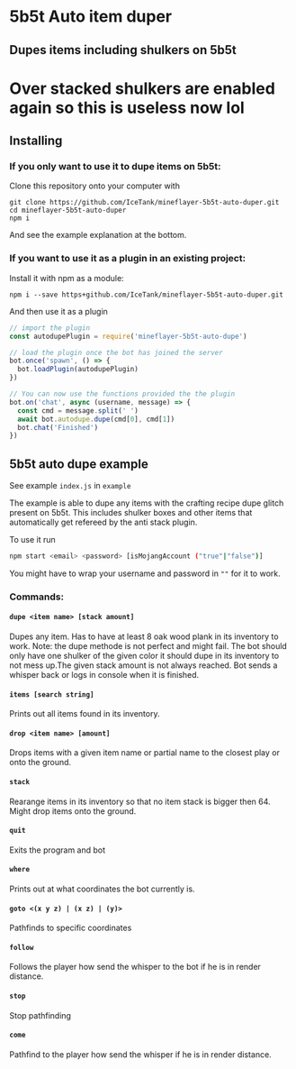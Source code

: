 # 5b5t Auto item duper

## Dupes items including shulkers on 5b5t

# Over stacked shulkers are enabled again so this is useless now lol

## Installing
### If you only want to use it to dupe items on 5b5t: 
Clone this repository onto your computer with
```text
git clone https://github.com/IceTank/mineflayer-5b5t-auto-duper.git
cd mineflayer-5b5t-auto-duper
npm i
```
And see the example explanation at the bottom.


### If you want to use it as a plugin in an existing project:
Install it with npm as a module:
```text
npm i --save https+github.com/IceTank/mineflayer-5b5t-auto-duper.git
```
And then use it as a plugin
```javascript
// import the plugin
const autodupePlugin = require('mineflayer-5b5t-auto-dupe')

// load the plugin once the bot has joined the server
bot.once('spawn', () => {
  bot.loadPlugin(autodupePlugin)
})

// You can now use the functions provided the the plugin
bot.on('chat', async (username, message) => {
  const cmd = message.split(' ')
  await bot.autodupe.dupe(cmd[0], cmd[1])
  bot.chat('Finished')
})
```

## 5b5t auto dupe example
See example `index.js` in `example`

The example is able to dupe any items with the crafting recipe dupe glitch present on 5b5t. This includes shulker boxes and other items that automatically get refereed by the anti stack plugin.

To use it run 
```bash
npm start <email> <password> [isMojangAccount ("true"|"false")]
```
You might have to wrap your username and password in `""` for it to work.

### Commands:

#### `dupe <item name> [stack amount]` 
Dupes any item. Has to have at least 8 oak wood plank in its inventory to work. Note: the dupe methode is not perfect and might fail. The bot should only have one shulker of the given color it should dupe in its inventory to not mess up.The given stack amount is not always reached. Bot sends a whisper back or logs in console when it is finished.  

#### `items [search string]`
Prints out all items found in its inventory.

#### `drop <item name> [amount]`
Drops items with a given item name or partial name to the closest play or onto the ground.

#### `stack`
Rearange items in its inventory so that no item stack is bigger then 64. Might drop items onto the ground.

#### `quit`
Exits the program and bot

#### `where`
Prints out at what coordinates the bot currently is.

#### `goto <(x y z) | (x z) | (y)>`
Pathfinds to specific coordinates

#### `follow`
Follows the player how send the whisper to the bot if he is in render distance.

#### `stop`
Stop pathfinding

#### `come`
Pathfind to the player how send the whisper if he is in render distance.

